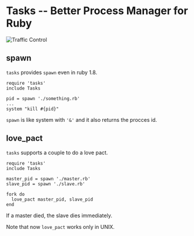 # Tasks -- Better Process Manager for Ruby

![Traffic Control](http://farm4.static.flickr.com/3118/3204377933_8c978370db.jpg)

## spawn

`tasks` provides `spawn` even in ruby 1.8.

    require 'tasks'
    include Tasks

    pid = spawn './something.rb'
    ...
    system "kill #{pid}"

`spawn` is like system with `'&'` and it also returns the procces id.

## love_pact

`tasks` supports a couple to do a love pact.

    require 'tasks'
    include Tasks

    master_pid = spawn './master.rb'
    slave_pid = spawn './slave.rb'

    fork do
      love_pact master_pid, slave_pid
    end

If a master died, the slave dies immediately.

Note that now `love_pact` works only in UNIX.
